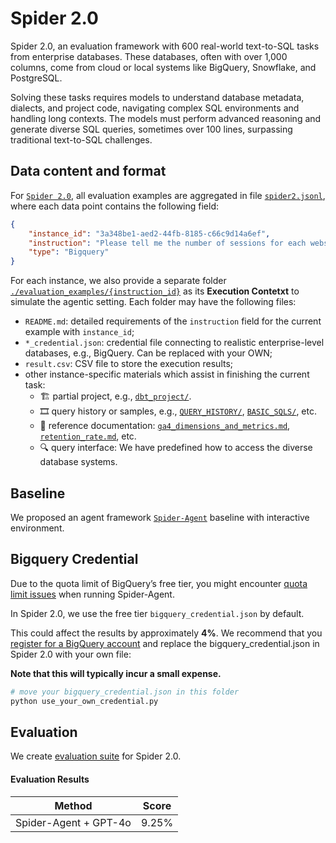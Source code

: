 # Spider 2.0


Spider 2.0, an evaluation framework with 600 real-world text-to-SQL tasks from enterprise databases. 
These databases, often with over 1,000 columns, come from cloud or local systems like BigQuery, Snowflake, and PostgreSQL.

Solving these tasks requires models to understand database metadata, dialects, and project code, navigating complex SQL environments and handling long contexts. The models must perform advanced reasoning and generate diverse SQL queries, sometimes over 100 lines, surpassing traditional text-to-SQL challenges.


## Data content and format

For [`Spider 2.0`](./README.md), all evaluation examples are aggregated in file [`spider2.jsonl`](./evaluation_examples/spider2.jsonl), where each data point contains the following field:
```json
{
    "instance_id": "3a348be1-aed2-44fb-8185-c66c9d14a6ef",
    "instruction": "Please tell me the number of sessions for each website traffic channel in December 2020.",
    "type": "Bigquery"
}
```

For each instance, we also provide a separate folder [`./evaluation_examples/{instruction_id}`](./evaluation_examples/) as its **Execution Contetxt** to simulate the agentic setting. Each folder may have the following files:

- `README.md`: detailed requirements of the `instruction` field for the current example with `instance_id`;
- `*_credential.json`: credential file connecting to realistic enterprise-level databases, e.g., BigQuery. Can be replaced with your OWN;
- `result.csv`: CSV file to store the execution results;
- other instance-specific materials which assist in finishing the current task:
    - 🏗️ partial project, e.g., [`dbt_project/`](./evaluation_examples/43d5ad49-0f99-4b90-a6df-d3afc5c216ff/).
    - 🎞️ query history or samples, e.g., [`QUERY_HISTORY/`](./evaluation_examples/1d009ac3-1c75-447b-a7e0-49ccc2b5fbf9/FIREBASE_QUERY_HISTORY/), [`BASIC_SQLS/`](./evaluation_examples/e4a35097-4ff3-4ca7-8304-f593e039735b/BASIC_SQLS), etc.
    - 📝 reference documentation: [`ga4_dimensions_and_metrics.md`](./evaluation_examples/3a348be1-aed2-44fb-8185-c66c9d14a6ef/ga4_dimensions_and_metrics.md), [`retention_rate.md`](./evaluation_examples/22faca18-f766-46f5-a22b-c79de56fb6ec/retention_rate.md), etc.
    - 🔍 query interface: We have predefined how to access the diverse database systems.


## Baseline

We proposed an agent framework [`Spider-Agent`](../methods/spider-agent) baseline with interactive environment.


## Bigquery Credential

Due to the quota limit of BigQuery’s free tier, you might encounter [quota limit issues](https://cloud.google.com/bigquery/quotas) when running Spider-Agent. 

In Spider 2.0, we use the free tier `bigquery_credential.json` by default.

This could affect the results by approximately **4%**. We recommend that you [register for a BigQuery account](../assets/Bigquery_Guideline.md) and replace the bigquery_credential.json in Spider 2.0 with your own file:

**Note that this will typically incur a small expense.**

```python
# move your bigquery_credential.json in this folder
python use_your_own_credential.py
```


## Evaluation

We create [evaluation suite](./evaluation_suite) for Spider 2.0.


#### Evaluation Results


| Method                | Score  |
| --------------------- | ------ |
| Spider-Agent + GPT-4o | 9.25%  |
